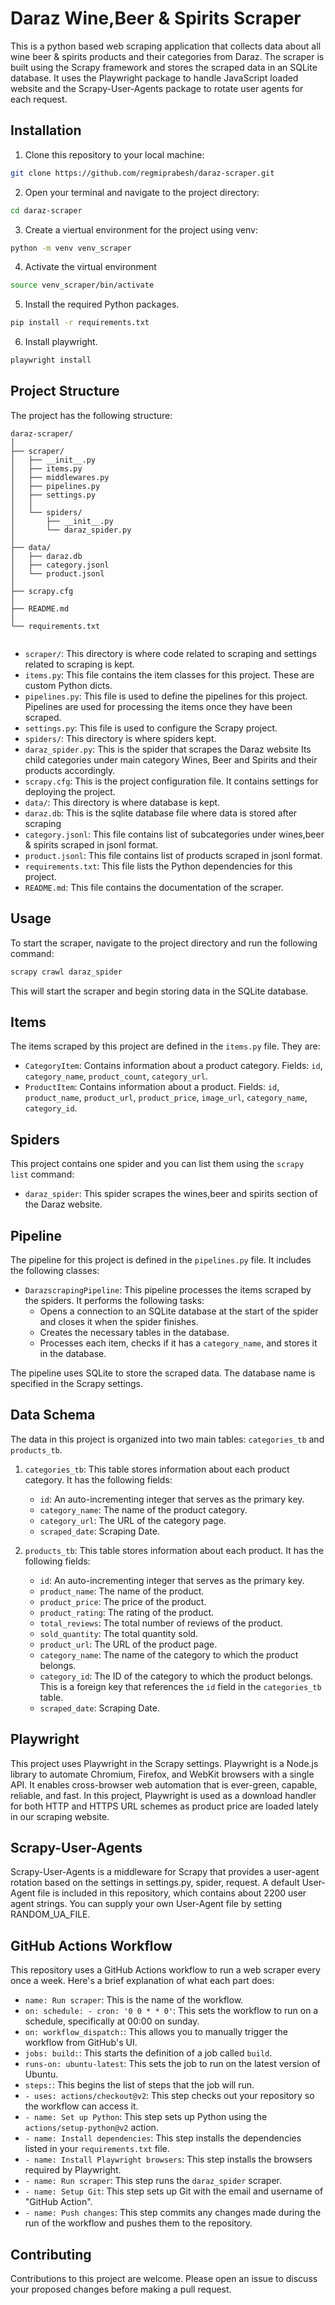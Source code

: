 # Daraz Wine,Beer & Spirits Scraper

This is a python based web scraping application that collects data about all wine beer & spirits products and their categories from Daraz. The scraper is built using the Scrapy framework and stores the scraped data in an SQLite database.
It uses the Playwright package to handle JavaScript loaded website and the Scrapy-User-Agents package to rotate user agents for each request.


## Installation

  1. Clone this repository to your local machine:
 
 ```bash
git clone https://github.com/regmiprabesh/daraz-scraper.git
 ```

2. Open your terminal and navigate to the project directory:

```bash
cd daraz-scraper
```
3. Create a viertual environment for the project using venv:

```bash
python -m venv venv_scraper
```
4. Activate the virtual environment

```bash
source venv_scraper/bin/activate
```

5. Install the required Python packages. 
```bash
pip install -r requirements.txt
```
6. Install playwright. 
```bash
playwright install
```

## Project Structure

The project has the following structure:
```
daraz-scraper/
│
├── scraper/
│   ├── __init__.py
│   ├── items.py
│   ├── middlewares.py
│   ├── pipelines.py
│   ├── settings.py
│   │
│   └── spiders/
│       ├── __init__.py
│       └── daraz_spider.py
│
├── data/
│   ├── daraz.db
│   ├── category.jsonl
│   └── product.jsonl
│
├── scrapy.cfg
│
├── README.md
│
└── requirements.txt


```
-   `scraper/`: This directory is where code related to scraping and settings related to scraping is kept.
-   `items.py`: This file contains the item classes for this project. These are custom Python dicts.
-   `pipelines.py`: This file is used to define the pipelines for this project. Pipelines are used for processing the items once they have been scraped.
-   `settings.py`: This file is used to configure the Scrapy project.
-   `spiders/`: This directory is where spiders kept.
-   `daraz_spider.py`: This is the spider that scrapes the Daraz website Its child categories under main category Wines, Beer and Spirits and their products accordingly.
-   `scrapy.cfg`: This is the project configuration file. It contains settings for deploying the project.
-   `data/`: This directory is where database is kept.
-   `daraz.db`: This is the sqlite database file where data is stored after scraping
-   `category.jsonl`: This file contains list of  subcategories under wines,beer & spirits scraped in jsonl format.
-   `product.jsonl`: This file contains list of  products scraped in jsonl format.
-   `requirements.txt`: This file lists the Python dependencies for this project.
-   `README.md`: This file contains the documentation of the scraper.


## Usage

To start the scraper, navigate to the project directory and run the following command:
```bash
scrapy crawl daraz_spider
```
This will start the scraper and begin storing data in the SQLite database.


## Items

The items scraped by this project are defined in the `items.py` file. They are:

- `CategoryItem`: Contains information about a product category. Fields: `id`, `category_name`, `product_count`, `category_url`.
- `ProductItem`: Contains information about a product. Fields: `id`, `product_name`, `product_url`, `product_price`, `image_url`, `category_name`, `category_id`.

## Spiders

This project contains one spider and you can list them using the `scrapy list` command:

- `daraz_spider`: This spider scrapes the wines,beer and spirits section of the Daraz website.

## Pipeline

The pipeline for this project is defined in the `pipelines.py` file. It includes the following classes:

- `DarazscrapingPipeline`: This pipeline processes the items scraped by the spiders. It performs the following tasks:
  - Opens a connection to an SQLite database at the start of the spider and closes it when the spider finishes.
  - Creates the necessary tables in the database.
  - Processes each item, checks if it has a `category_name`, and stores it in the database.

The pipeline uses SQLite to store the scraped data. The database name is specified in the Scrapy settings.

## Data Schema

The data in this project is organized into two main tables: `categories_tb` and `products_tb`.

1. `categories_tb`: This table stores information about each product category. It has the following fields:
    - `id`: An auto-incrementing integer that serves as the primary key.
    - `category_name`: The name of the product category.
    - `category_url`: The URL of the category page.
    - `scraped_date`: Scraping Date.

2. `products_tb`: This table stores information about each product. It has the following fields:
    - `id`: An auto-incrementing integer that serves as the primary key.
    - `product_name`: The name of the product.
    - `product_price`: The price of the product.
    - `product_rating`: The rating of the product.
    - `total_reviews`: The total number of reviews of the product.
    - `sold_quantity`: The total quantity sold.
    - `product_url`: The URL of the product page.
    - `category_name`: The name of the category to which the product belongs.
    - `category_id`: The ID of the category to which the product belongs. This is a foreign key that references the `id` field 		  in the `categories_tb` table.
    - `scraped_date`: Scraping Date.


## Playwright

This project uses Playwright in the Scrapy settings. Playwright is a Node.js library to automate Chromium, Firefox, and WebKit browsers with a single API. It enables cross-browser web automation that is ever-green, capable, reliable, and fast. In this project, Playwright is used as a download handler for both HTTP and HTTPS URL schemes as product price are loaded lately in our scraping website.

## Scrapy-User-Agents

Scrapy-User-Agents is a middleware for Scrapy that provides a user-agent rotation based on the settings in settings.py, spider, request. A default User-Agent file is included in this repository, which contains about 2200 user agent strings. You can supply your own User-Agent file by setting RANDOM_UA_FILE.

## GitHub Actions Workflow

This repository uses a GitHub Actions workflow to run a web scraper every once a week. Here's a brief explanation of what each part does:

- `name: Run scraper`: This is the name of the workflow.
- `on: schedule: - cron: '0 0 * * 0'`: This sets the workflow to run on a schedule, specifically at 00:00 on sunday.
- `on: workflow_dispatch:`: This allows you to manually trigger the workflow from GitHub's UI.
- `jobs: build:`: This starts the definition of a job called `build`.
- `runs-on: ubuntu-latest`: This sets the job to run on the latest version of Ubuntu.
- `steps:`: This begins the list of steps that the job will run.
- `- uses: actions/checkout@v2`: This step checks out your repository so the workflow can access it.
- `- name: Set up Python`: This step sets up Python using the `actions/setup-python@v2` action.
- `- name: Install dependencies`: This step installs the dependencies listed in your `requirements.txt` file.
- `- name: Install Playwright browsers`: This step installs the browsers required by Playwright.
- `- name: Run scraper`: This step runs the `daraz_spider` scraper.
- `- name: Setup Git`: This step sets up Git with the email and username of "GitHub Action".
- `- name: Push changes`: This step commits any changes made during the run of the workflow and pushes them to the repository.

## Contributing

Contributions to this project are welcome. Please open an issue to discuss your proposed changes before making a pull request.
